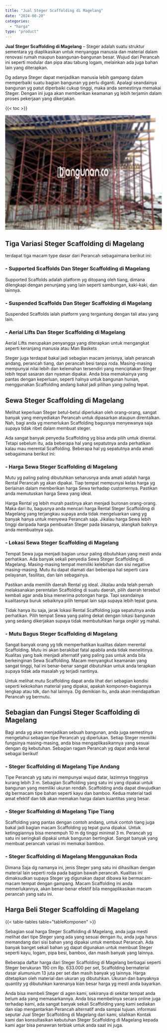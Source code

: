```yaml
---
title: "Jual Steger Scaffolding di Magelang"
date: "2024-08-20"
categories: 
  - "harga"
type: "product"
---
```


**Jual Steger Scaffolding di Magelang** – Steger adalah suatu struktur sementara yg diaplikasikan untuk menyangga manusia dan material dalam renovasi rumah maupun baangunan-bangunan besar. Wujud dari Perancah ini seperti modular dan pipa atau tabung logam, melainkan ada juga bahan lain yang diterapkan.

Dg adanya Steger dapat menjadikan manusia lebih gampang dalam memperbaiki suatu bagian bangunan yg perlu diganti. Apalagi seandainya bangunan yg patut diperbaiki cukup tinggi, maka anda semestinya memakai Steger. Dengan ini juga akan memberikan keamanan yg lebih terjamin dalam proses pekerjaan yang dikerjakan.

{{< toc >}}

![Jual Steger Scaffolding di Magelang](/images/sewa-scaffolding-steger-28.png)

## Tiga Variasi Steger Scaffolding di Magelang

terdapat tiga macam type dasar dari Perancah sebagaimana berikut ini:

### \- Supported Scaffolds Dan Steger Scaffolding di Magelang

Supported Scaffolds adalah platform yg ditopang oleh tiang, dimana dilengkapi dengan penunjang yang lain seperti sambungan, kaki-kaki, dan lainnya.

### \- Suspended Scaffolds Dan Steger Scaffolding di Magelang

Suspended Scaffolds ialah platform yang tergantung dengan tali atau yang lain.

### \- Aerial Lifts Dan Steger Scaffolding di Magelang

Aerial Lifts merupakan penyangga yang diterapkan untuk mengangkat seperti keranjang manusia atau Man Baskets

Steger juga terdapat bakal jadi sebagian macam jenisnya, ialah perancah andang, perancah tiang, dan perancah besi tanpa roda. Masing-masing mempunyai nilai lebih dan kelemahan tersendiri yang menciptakan Steger lebih tepat sasaran dan nyaman dipakai. Anda bisa memakainya yang pantas dengan keperluan, seperti halnya untuk bangunan hunian, menggunakan Scaffolding andang bakal jadi pilihan yang paling tepat.

## Sewa Steger Scaffolding di Magelang

Melihat keperluan Steger betul-betul diperlukan oleh orang-orang, sangat banyak yang menyediakan Perancah untuk dipasarkan ataupun direntalkan. Nah, bagi anda yg memerlukan Scaffolding bagusnya menyewanya saja supaya tidak ribet dalam membuat steger.

Ada sangat banyak penyedia Scaffolding yg bisa anda pilih untuk dirental. Tetapi sebelum itu, ada beberapa hal yang sepatutnya anda perhatikan kalau mau merental Scaffolding. Beberapa hal yg sepatutnya anda amati sebagaimana berikut ini:

### \- Harga Sewa Steger Scaffolding di Magelang

Mutu yg paling paling dibutuhkan seharusnya anda amati adalah harga Rental Perancah yg akan dipakai. Tiap tempat mempunyai kelas harga yg berlainan dalam memberikan harga Sewa terhadap customernya. Pastikan anda memutuskan harga Sewa yang ideal.

Harga Rental yg lebih murah pastinya akan menjadi buronan orang-orang. Maka dari itu, bagusnya anda mencari harga Rental Steger Scaffolding di Magelang yang terjangkau supaya anda tidak mengeluarkan uang yg banyak hanya untuk menyewa Perancah saja. Jikalau harga Sewa lebih tinggi daripada harga pembuatan Steger pada biasanya, alangkah baiknya anda membuatnya saja.

### \- Lokasi Sewa Steger Scaffolding di Magelang

Tempat Sewa juga menjadi bagian unsur paling dibutuhkan yang mesti anda perhatikan. Ada banyak sekali penyedia Sewa Steger Scaffolding di Magelang. Masing-masing tempat memiliki kelebihan dan sisi negative masing-masing. Mutu itu dapat diamati dari beberapa hal seperti cara pelayanan, fasilitas, dan lain sebagainya.

Pastikan anda memilih daerah Rental yg ideal. Jikalau anda telah pernah melaksanakan perentalan Scaffolding di suatu daerah, pilih daerah tersebut kembali agar anda bisa menerima potongan harga. Tapi seandainya kualitasnya buruk sebaiknya pilih tempat lain saja supaya lebih tepat guna.

Tidak hanya itu saja, jarak lokasi Rental Scaffolding juga sepatutnya anda perhatikan. Pilih tempat Sewa yang paling dekat dengan lokasi bangunan yang sedang dikerjakan supaya tidak membutuhkan harga ongkir yg mahal.

### \- Mutu Bagus Steger Scaffolding di Magelang

Sangat banyak orang yg tdk memperhatikan kualitas dalam merental Scaffolding. Mutu ini akan berakibat fatal apabila anda tidak menelitinya. Kualitas yang baik menjadi alternatif yang paling pas untuk anda bila berkeinginan Sewa Scaffolding. Macam menyangkut keamanan yang sangat tinggi, hal ini benar-benar sangat dibutuhkan untuk anda terapkan supaya tidak ada masalah yg terjadi nantinya.

Untuk melihat mutu Scaffolding dapat anda lihat dari sebagian kondisi seperti kekokohan material yang dipakai, apakah komponen-bagiannya lengkap atau tdk, dan hal lainnya. Dg demikian itu, anda akan mendapatkan Perancah yg bermutu.

## Sebagian dan Fungsi Steger Scaffolding di Magelang

Bagi anda yg akan menjadikan sebuah bangunan, anda juga semestinya mengetahui sebagian tipe Perancah yg diperlukan. Setiap Steger memiliki fungsinya masing-masing, anda bisa mengaplikasikannya yang sesuai dengan dg kebutuhan. Sebagian ragam Perancah yg dapat anda kenal sebagai berikut!

### \- Steger Scaffolding di Magelang Tipe Andang

Tipe Perancah yg satu ini mempunyai wujud datar, lazimnya tingginya kurang lebih 3 m. Sebagian Scaffolding yang satu ini yang dipakai untuk bangunan yang memiliki ukuran rendah. Scaffolding anda dapat diwujudkan dg bermacam tipe bahan seperti kayu dan bamboo. Kedua material tadi amat efektif dan tdk akan memakan harga dalam kuantitas yang besar.

### \- Steger Scaffolding di Magelang Tipe Tiang

Scaffolding yang pantas dengan contoh andang, untuk contoh tiang juga bakal jadi bagian macam Scaffolding yg tepat guna dipakai. Untuk ketinggiannya bisa menempuh 10 m dg tinggi minimal 3 m. Perancah yg satu ini seringkali dipakai untuk bangunan bertingkat. Sangat banyak yang membuat perancah variasi ini memakai bamboo.

### \- Steger Scaffolding di Magelang Menggunakan Roda

Dimana Saja dg namanya ini, jenis Steger yang satu ini dihasilkan dengan material lain seperti roda pada bagian bawah perancah. Kualitas ini dimaksudkan supaya Steger yg digunakan dapat dibawa ke bermacam-macam tempat dengan gampang. Macam Scaffolding ini anda memerlukannya, akan benar-benar efektif bila mengaplikasikan macam perancah yang satu ini.

## Harga Beli Steger Scaffolding di Magelang

{{< table-tables table="tableKomponen" >}}

Sebagian soal harga Steger Scaffolding di Magelang, anda juga mesti melihat dari tipe Steger yang ada yang sesuai dengan itu, anda juga harus memandang dari sisi bahan yang dipakai untuk membaut Perancah. Ada banyak banget sekali bahan yg dapat digunakan untuk membuat Steger seperti kayu, logam, pipa besi, bamboo, dan masih banyak yang lainnya.

Beberapa daftar harga dari Steger Scaffolding di Magelang berbagai seperti Steger berukuran 190 cm Rp. 633.000 per set, Scaffolding bermaterial dasar alumunium 13 juta per set dan masih banyak yg lainnya. Harga ditetapkan oleh material dan ukuran yg dibutuhkan. Ukuran dan banyaknya quantity yg dibutuhkan karenanya kian besar harga yg mesti anda bayarkan.

Anda bisa membeli Steger di agen kami, sekiranya di sekitar tempat anda belum ada yang memasarkannya. Anda bisa membelinya secara online juga terhadap kami, ada sangat banyak sekali Scaffolding yang kami sediakan dan siap mengantarkan Perancah alternatif anda sampai tujuan. informasi seputar Jual Steger Scaffolding di Magelang dari kami, silahkan Kontak kami dan konsultasikan kebutuhan Steger Scaffolding di Magelang kepada kami agar bisa penawran terbiak untuk anda saat ini juga.
